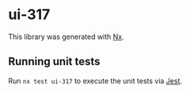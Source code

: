 # ui-317

This library was generated with [Nx](https://nx.dev).

## Running unit tests

Run `nx test ui-317` to execute the unit tests via [Jest](https://jestjs.io).
